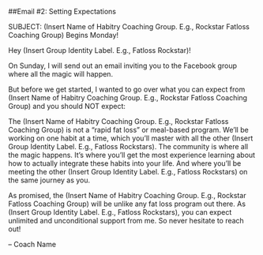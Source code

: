 ##Email #2: Setting Expectations

SUBJECT: (Insert Name of Habitry Coaching Group. E.g., Rockstar Fatloss Coaching Group) Begins Monday!

Hey (Insert Group Identity Label. E.g., Fatloss Rockstar)!

On Sunday, I will send out an email inviting you to the Facebook group where all the magic will happen. 

But before we get started, I wanted to go over what you can expect from (Insert Name of Habitry Coaching Group. E.g., Rockstar Fatloss Coaching Group) and you should NOT expect:

The (Insert Name of Habitry Coaching Group. E.g., Rockstar Fatloss Coaching Group) is not a “rapid fat loss” or meal-based program. We’ll be working on one habit at a time, which you’ll master with all the other (Insert Group Identity Label. E.g., Fatloss Rockstars). The community is where all the magic happens. It’s where you’ll get the most experience learning about how to actually integrate these habits into your life. And where you’ll be meeting the other (Insert Group Identity Label. E.g., Fatloss Rockstars) on the same journey as you.

As promised, the (Insert Name of Habitry Coaching Group. E.g., Rockstar Fatloss Coaching Group) will be unlike any fat loss program out there. As (Insert Group Identity Label. E.g., Fatloss Rockstars), you can expect unlimited and unconditional support from me. So never hesitate to reach out!

– Coach Name
